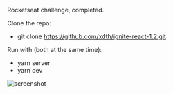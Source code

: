Rocketseat challenge, completed.

Clone the repo:
- git clone https://github.com/xdth/ignite-react-1.2.git

Run with (both at the same time): 
- yarn server
- yarn dev

<img src="https://i.imgur.com/LslRuYI.png" alt="screenshot">